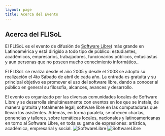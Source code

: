 ```yaml
---
layout: page
title: Acerca del Evento
---
```

## Acerca del FLISoL
El FLISoL es el evento de difusión de [Software Libre](http://es.wikipedia.org/wiki/Software_libre)) más grande en Latinoamérica y está dirigido a todo tipo de público: estudiantes, académicos, empresarios, trabajadores, funcionarios públicos, entusiastas y aun personas que no poseen mucho conocimiento informático.. 

El FLISoL se realiza desde el año 2005 y desde el 2008 se adoptó su realización el 4to Sábado de abril de cada año. La entrada es gratuita y su principal objetivo es promover el uso del software libre, dando a conocer al público en general su filosofía, alcances, avances y desarrollo. 

El evento es organizado por las diversas comunidades locales de Software Libre y se desarrolla simultáneamente con eventos en los que se instala, de manera gratuita y totalmente legal, software libre en las computadoras que llevan los asistentes. Además, en forma paralela, se ofrecen charlas, ponencias y talleres, sobre temáticas locales, nacionales y latinoamericanas en torno al Software Libre, en toda su gama de expresiones: artística, académica, empresarial y social.
![SoftwareLibre](http://www.flisol.info/FLISOL2015?action=AttachFile&do=get&target=QueEsSoftwareLibre.png)
![SoftwareLibre](http://www.flisol.info/FLISOL2015?action=AttachFile&do=get&target=CodigoLibreComunidad.png)